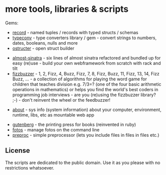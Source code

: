 # more tools, libraries & scripts

Gems:

- [record](record)  - named tuples / records with typed structs / schemas
- [typeconv](typeconv)   - type converters library / gem - convert strings to numbers, dates, booleans, nulls and more
- [ostructer](ostructer)   - open struct builder

<!-- break -->
- [almost-sinatra](almost-sinatra) - six lines of almost sinatra refactored and bundled up for easy (re)use - build your own webframework from scratch with rack and tilt
- [fizzbuzzer](fizzbuzzer)  -  1, 2, Fizz, 4, Buzz, Fizz, 7, 8, Fizz, Buzz, 11, Fizz, 13, 14, Fizz Buzz, ... - a collection of algorithms for playing the word game for children that teaches division e.g. 7/3=? (one of the four basic arithmetic operations in mathematics) or helps you find the world's best coders in programming job interviews - are you (re)using the fizzbuzzer library? ;-) - don't reinvent the wheel or the feedbuzzer!


<!-- break -->
- [about](about) -  sys info (system information) about your computer, environment, runtime, libs, etc as mountable web app


<!-- break -->

- [gutenberg](gutenberg)  - the printing press for books (reinvented in ruby)
- [fotos](fotos)  - manage fotos on the command line
- [preproc](preproc)   - simple preprocessor (lets you include files in files in files etc.)



## License

The scripts are dedicated to the public domain.
Use it as you please with no restrictions whatsoever.

